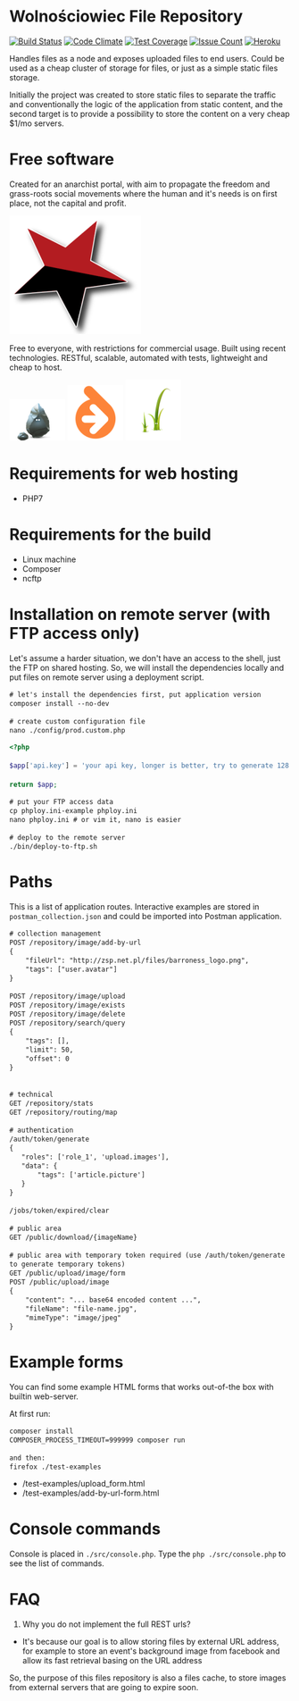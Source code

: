 Wolnościowiec File Repository
=============================

[![Build Status](https://travis-ci.org/Wolnosciowiec/image-repository.svg?branch=master)](https://travis-ci.org/Wolnosciowiec/image-repository)
[![Code Climate](https://codeclimate.com/github/Wolnosciowiec/image-repository/badges/gpa.svg)](https://codeclimate.com/github/Wolnosciowiec/image-repository)
[![Test Coverage](https://codeclimate.com/github/Wolnosciowiec/image-repository/badges/coverage.svg)](https://codeclimate.com/github/Wolnosciowiec/image-repository/coverage)
[![Issue Count](https://codeclimate.com/github/Wolnosciowiec/image-repository/badges/issue_count.svg)](https://codeclimate.com/github/Wolnosciowiec/image-repository)
[![Heroku](https://heroku-badge.herokuapp.com/?app=image-repository-test&root=?_token=api-key-here-for-external-remote-control)](https://image-repository-test.herokuapp.com/?_token=api-key-here-for-external-remote-control)

Handles files as a node and exposes uploaded files
to end users. Could be used as a cheap cluster of storage
for files, or just as a simple static files storage.

Initially the project was created to store static files
to separate the traffic and conventionally the logic of the application
from static content, and the second target is to provide a possibility
to store the content on a very cheap $1/mo servers.

Free software
=============

Created for an anarchist portal, with aim to propagate the freedom and grass-roots social movements
where the human and it's needs is on first place, not the capital and profit.

![Anarchist syndicalism](docs/anarchosyndicalism.png)

Free to everyone, with restrictions for commercial usage.
Built using recent technologies. RESTful, scalable, automated with tests, lightweight and cheap to host.

![Silex](docs/silex-logo.png) ![Doctrine 2](docs/doctrine2-logo.png) ![Twig](docs/twig-logo.png)

Requirements for web hosting
============================

- PHP7

Requirements for the build
==========================

- Linux machine
- Composer
- ncftp

Installation on remote server (with FTP access only)
====================================================

Let's assume a harder situation, we don't have an access to the shell, just the FTP on shared hosting.
So, we will install the dependencies locally and put files on remote server using a deployment script.

```
# let's install the dependencies first, put application version
composer install --no-dev

# create custom configuration file
nano ./config/prod.custom.php
```

```php
<?php

$app['api.key'] = 'your api key, longer is better, try to generate 128 characters - "openssl rand -base64 64" is helpful, but remember to remove the = and + characters';

return $app;
```

```
# put your FTP access data
cp phploy.ini-example phploy.ini
nano phploy.ini # or vim it, nano is easier

# deploy to the remote server
./bin/deploy-to-ftp.sh
```


Paths
=====

This is a list of application routes. Interactive examples are stored in `postman_collection.json` and could be imported into Postman application.

```
# collection management
POST /repository/image/add-by-url
{
    "fileUrl": "http://zsp.net.pl/files/barroness_logo.png",
    "tags": ["user.avatar"] 
}

POST /repository/image/upload
POST /repository/image/exists
POST /repository/image/delete
POST /repository/search/query
{
    "tags": [],
    "limit": 50,
    "offset": 0
}


# technical
GET /repository/stats
GET /repository/routing/map

# authentication
/auth/token/generate
{
   "roles": ['role_1', 'upload.images'],
   "data": {
       "tags": ['article.picture']
   }
}

/jobs/token/expired/clear

# public area
GET /public/download/{imageName}

# public area with temporary token required (use /auth/token/generate to generate temporary tokens)
GET /public/upload/image/form
POST /public/upload/image
{
    "content": "... base64 encoded content ...",
    "fileName": "file-name.jpg",
    "mimeType": "image/jpeg"
}
```

Example forms
=============

You can find some example HTML forms that works out-of-the box with builtin web-server.

At first run:

```
composer install
COMPOSER_PROCESS_TIMEOUT=999999 composer run

and then:
firefox ./test-examples
```

- /test-examples/upload_form.html
- /test-examples/add-by-url-form.html


Console commands
================

Console is placed in `./src/console.php`.
Type the `php ./src/console.php` to see the list of commands.

FAQ
===

1. Why you do not implement the full REST urls?
- It's because our goal is to allow storing files by external URL address,
for example to store an event's background image from facebook
and allow its fast retrieval basing on the URL address

So, the purpose of this files repository is also a files cache,
to store images from external servers that are going to expire soon.
